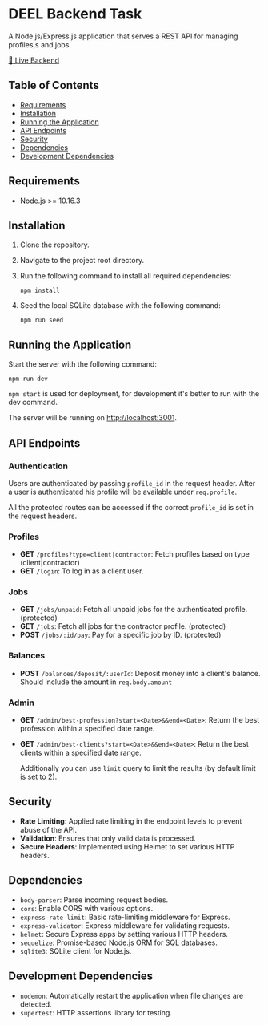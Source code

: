# DEEL Backend Task

A Node.js/Express.js application that serves a REST API for managing profiles,s and jobs.

[🚀 Live Backend](https://busy-blue-mussel-cap.cyclic.app/)

## Table of Contents

- [Requirements](#requirements)
- [Installation](#installation)
- [Running the Application](#running-the-application)
- [API Endpoints](#api-endpoints)
- [Security](#security)
- [Dependencies](#dependencies)
- [Development Dependencies](#development-dependencies)

## Requirements

- Node.js >= 10.16.3

## Installation

1. Clone the repository.
2. Navigate to the project root directory.
3. Run the following command to install all required dependencies:

   ```
   npm install
   ```

4. Seed the local SQLite database with the following command:

   ```
   npm run seed
   ```

## Running the Application

Start the server with the following command:

```
npm run dev
```

`npm start` is used for deployment, for development it's better to run with the dev command.

The server will be running on [http://localhost:3001](http://localhost:3001).

## API Endpoints

### Authentication

Users are authenticated by passing `profile_id` in the request header. After a user is authenticated his profile will be available under `req.profile`.

All the protected routes can be accessed if the correct `profile_id` is set in the request headers.

### Profiles

- **GET** `/profiles?type=client|contractor`: Fetch profiles based on type (client|contractor)
- **GET** `/login`: To log in as a client user.

### Jobs

- **GET** `/jobs/unpaid`: Fetch all unpaid jobs for the authenticated profile. (protected)
- **GET** `/jobs`: Fetch all jobs for the contractor profile. (protected)
- **POST** `/jobs/:id/pay`: Pay for a specific job by ID. (protected)

### Balances

- **POST** `/balances/deposit/:userId`: Deposit money into a client's balance. Should include the amount in `req.body.amount`

### Admin

- **GET** `/admin/best-profession?start=<Date>&&end=<Date>`: Return the best profession within a specified date range.
- **GET** `/admin/best-clients?start=<Date>&&end=<Date>`: Return the best clients within a specified date range.

  Additionally you can use `limit` query to limit the results (by default limit is set to 2).

## Security

- **Rate Limiting**: Applied rate limiting in the endpoint levels to prevent abuse of the API.
- **Validation**: Ensures that only valid data is processed.
- **Secure Headers**: Implemented using Helmet to set various HTTP headers.

## Dependencies

- `body-parser`: Parse incoming request bodies.
- `cors`: Enable CORS with various options.
- `express-rate-limit`: Basic rate-limiting middleware for Express.
- `express-validator`: Express middleware for validating requests.
- `helmet`: Secure Express apps by setting various HTTP headers.
- `sequelize`: Promise-based Node.js ORM for SQL databases.
- `sqlite3`: SQLite client for Node.js.

## Development Dependencies

- `nodemon`: Automatically restart the application when file changes are detected.
- `supertest`: HTTP assertions library for testing.
